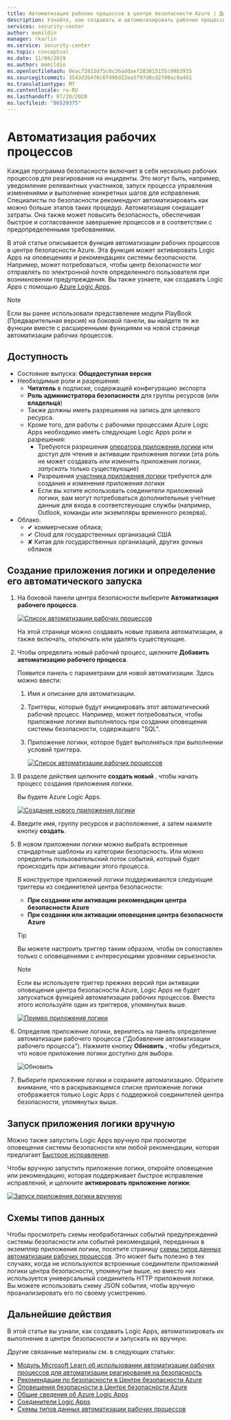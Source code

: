 ```yaml
---
title: Автоматизация рабочих процессов в центре безопасности Azure | Документация Майкрософт
description: Узнайте, как создавать и автоматизировать рабочие процессы в центре безопасности Azure.
services: security-center
author: memildin
manager: rkarlin
ms.service: security-center
ms.topic: conceptual
ms.date: 11/04/2019
ms.author: memildin
ms.openlocfilehash: 0eac72832d75c0c26addaef283015155c09b3935
ms.sourcegitcommit: 3543d3b4f6c6f496d22ea5f97d8cd2700ac9a481
ms.translationtype: MT
ms.contentlocale: ru-RU
ms.lasthandoff: 07/20/2020
ms.locfileid: "86529375"
---
```

# <a name="workflow-automation"></a>Автоматизация рабочих процессов

Каждая программа безопасности включает в себя несколько рабочих процессов для реагирования на инциденты. Это могут быть, например, уведомление релевантных участников, запуск процесса управления изменениями и выполнение конкретных шагов для исправления. Специалисты по безопасности рекомендуют автоматизировать как можно больше этапов таких процедур. Автоматизация сокращает затраты. Она также может повысить безопасность, обеспечивая быстрое и согласованное завершение процессов и в соответствии с предопределенными требованиями.

В этой статье описывается функция автоматизации рабочих процессов в центре безопасности Azure. Эта функция может активировать Logic Apps на оповещениях и рекомендациях системы безопасности. Например, может потребоваться, чтобы центр безопасности мог отправлять по электронной почте определенного пользователя при возникновении предупреждения. Вы также узнаете, как создавать Logic Apps с помощью [Azure Logic Apps](https://docs.microsoft.com/azure/logic-apps/logic-apps-overview).

> [!NOTE]
> Если вы ранее использовали представление модули PlayBook (Предварительная версия) на боковой панели, вы найдете те же функции вместе с расширенными функциями на новой странице автоматизации рабочих процессов.



## <a name="availability"></a>Доступность

- Состояние выпуска: **Общедоступная версия**
- Необходимые роли и разрешения:
    - **Читатель** в подписке, содержащей конфигурацию экспорта
    - **Роль администратора безопасности** для группы ресурсов (или **владельца**)
    - Также должны иметь разрешения на запись для целевого ресурса.
    - Кроме того, для работы с рабочими процессами Azure Logic Apps необходимо иметь следующие Logic Apps роли и разрешения:
        - Требуются разрешения [оператора приложения логики](https://docs.microsoft.com/azure/role-based-access-control/built-in-roles#logic-app-operator) или доступ для чтения и активации приложения логики (эта роль не может создавать или изменять приложения логики, *запускать* только существующие)
        - Разрешения [участника приложения логики](https://docs.microsoft.com/azure/role-based-access-control/built-in-roles#logic-app-contributor) требуются для создания и изменения приложения логики
        - Если вы хотите использовать соединители приложений логики, вам могут потребоваться дополнительные учетные данные для входа в соответствующие службы (например, Outlook, команды или экземпляры временного резерва).
- Облако. 
    - ✔ коммерческие облака;
    - ✔ Cloud для государственных организаций США
    - ✘ Китая для государственных организаций, других govных облаков


## <a name="create-a-logic-app-and-define-when-it-should-automatically-run"></a>Создание приложения логики и определение его автоматического запуска 

1. На боковой панели центра безопасности выберите **Автоматизация рабочего процесса**.

    [![Список автоматизации рабочих процессов](media/workflow-automation/list-of-workflow-automations.png)](media/workflow-automation/list-of-workflow-automations.png#lightbox)

    На этой странице можно создавать новые правила автоматизации, а также включать, отключать или удалять существующие.  
1. Чтобы определить новый рабочий процесс, щелкните **Добавить автоматизацию рабочего процесса**. 

    Появится панель с параметрами для новой автоматизации. Здесь можно ввести:
    1. Имя и описание для автоматизации.
    1. Триггеры, которые будут инициировать этот автоматический рабочий процесс. Например, может потребоваться, чтобы приложение логики выполнялось при создании оповещения системы безопасности, содержащего "SQL".
    1. Приложение логики, которое будет выполняться при выполнении условий триггера. 

        [![Список автоматизации рабочих процессов](media/workflow-automation/add-workflow.png)](media/workflow-automation/add-workflow.png#lightbox)

1. В разделе действия щелкните **создать новый** , чтобы начать процесс создания приложения логики.

    Вы будете Azure Logic Apps.

    [![Создание нового приложения логики](media/workflow-automation/logic-apps-create-new.png)](media/workflow-automation/logic-apps-create-new.png#lightbox)

1. Введите имя, группу ресурсов и расположение, а затем нажмите кнопку **создать**.

1. В новом приложении логики можно выбрать встроенные стандартные шаблоны из категории безопасность. Или можно определить пользовательский поток событий, который будет происходить при активации этого процесса.

    В конструкторе приложений логики поддерживаются следующие триггеры из соединителей центра безопасности:

    * **При создании или активации рекомендации центра безопасности Azure**
    * **При создании или активации оповещения центра безопасности Azure** 
    
    > [!TIP]
    > Вы можете настроить триггер таким образом, чтобы он сопоставлен только с оповещениями с интересующими уровнями серьезности.
    
    > [!NOTE]
    > Если вы используете триггер прежних версий при активации оповещения центра безопасности Azure, Logic Apps не будет запускаться функцией автоматизации рабочих процессов. Вместо этого используйте один из триггеров, упомянутых выше. 

    [![Пример приложения логики](media/workflow-automation/sample-logic-app.png)](media/workflow-automation/sample-logic-app.png#lightbox)

1. Определив приложение логики, вернитесь на панель определение автоматизации рабочего процесса ("Добавление автоматизации рабочего процесса"). Нажмите кнопку **Обновить** , чтобы убедиться, что новое приложение логики доступно для выбора.

    ![Обновить](media/workflow-automation/refresh-the-list-of-logic-apps.png)

1. Выберите приложение логики и сохраните автоматизацию. Обратите внимание, что в раскрывающемся списке приложение логики отображается только Logic Apps с поддержкой соединителей центра безопасности, упомянутых выше.


## <a name="manually-trigger-a-logic-app"></a>Запуск приложения логики вручную

Можно также запустить Logic Apps вручную при просмотре оповещения системы безопасности или любой рекомендации, которая предлагает [Быстрое исправление](https://docs.microsoft.com/azure/security-center/security-center-remediate-recommendations#quick-fix-remediation).

Чтобы вручную запустить приложение логики, откройте оповещение или рекомендацию, которая поддерживает быстрое исправление исправлений, и щелкните **активировать приложение логики**:

[![Запуск приложения логики вручную](media/workflow-automation/manually-trigger-logic-app.png)](media/workflow-automation/manually-trigger-logic-app.png#lightbox)

## <a name="data-types-schemas"></a>Схемы типов данных

Чтобы просмотреть схемы необработанных событий предупреждений системы безопасности или событий рекомендаций, переданных в экземпляр приложения логики, посетите страницу [схемы типов данных автоматизации рабочих процессов](https://aka.ms/ASCAutomationSchemas). Это может быть полезно в тех случаях, когда не используются встроенные соединители приложений логики центра безопасности, упомянутые выше, но вместо них используется универсальный соединитель HTTP приложения логики. Вы можете использовать схему JSON события, чтобы вручную проанализировать его по своему усмотрению.

## <a name="next-steps"></a>Дальнейшие действия

В этой статье вы узнали, как создавать Logic Apps, автоматизировать их выполнение в центре безопасности и запускать их вручную. 

Другие связанные материалы см. в следующих статьях: 

- [Модуль Microsoft Learn об использовании автоматизации рабочих процессов для автоматизации реагирования на безопасность](https://docs.microsoft.com/learn/modules/resolve-threats-with-azure-security-center/)
- [Рекомендации по безопасности в Центре безопасности Azure](security-center-recommendations.md)
- [Оповещения безопасности в Центре безопасности Azure](security-center-alerts-overview.md)
- [Общие сведения об Azure Logic Apps](https://docs.microsoft.com/azure/logic-apps/logic-apps-overview)
- [Соединители Logic Apps](https://docs.microsoft.com/connectors/)
- [Схемы типов данных автоматизации рабочих процессов](https://aka.ms/ASCAutomationSchemas)

